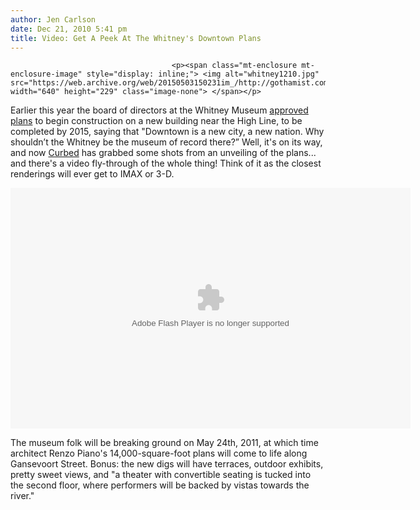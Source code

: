 ```yaml
---
author: Jen Carlson
date: Dec 21, 2010 5:41 pm
title: Video: Get A Peek At The Whitney's Downtown Plans
---
```


	
										<p><span class="mt-enclosure mt-enclosure-image" style="display: inline;"> <img alt="whitney1210.jpg" src="https://web.archive.org/web/20150503150231im_/http://gothamist.com/attachments/arts_jen/whitney1210.jpg" width="640" height="229" class="image-none"> </span></p>

<p>Earlier this year the board of directors at the Whitney Museum <a href="https://web.archive.org/web/20150503150231/http://gothamist.com/2010/05/26/whitney_announces_plans_to_open_dow.php">approved plans</a> to begin construction on a new building near the High Line, to be completed by 2015, saying that &quot;Downtown is a new city, a new nation. Why shouldn&#x2019;t the Whitney be the museum of record there?&#x201D; Well, it&apos;s on its way, and now <a href="https://web.archive.org/web/20150503150231/http://ny.curbed.com/archives/2010/12/21/whitney_museum_unveils_new_designs_divorces_the_high_line.php#whitney-downtown-at-cb-3">Curbed</a> has grabbed some shots from an unveiling of the plans... and there&apos;s a video fly-through of the whole thing! Think of it as the closest renderings will ever get to IMAX or 3-D.</p>

<p><object width="640" height="385"><param name="movie" value="http://www.youtube.com/v/PeQAleg9ELs?fs=1&amp;hl=en_US"><param name="allowFullScreen" value="true"><param name="allowscriptaccess" value="always"><embed src="https://web.archive.org/web/20150503150231oe_/http://www.youtube.com/v/PeQAleg9ELs?fs=1&amp;hl=en_US" type="application/x-shockwave-flash" allowscriptaccess="always" allowfullscreen="true" width="640" height="385"></object></p>

<p>The museum folk will be breaking ground on May 24th, 2011, at which time architect Renzo Piano&apos;s 14,000-square-foot plans will come to life along Gansevoort Street. Bonus: the new digs will have terraces, outdoor exhibits, pretty sweet views, and &quot;a theater with convertible seating is tucked into the second floor, where performers will be backed by vistas towards the river.&quot;</p>					
										
									
				